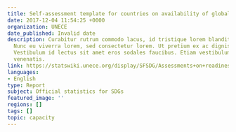 ```yaml
---
title: Self-assessment template for countries on availability of global SDG indicators
date: 2017-12-04 11:54:25 +0000
organization: UNECE
date_published: Invalid date
description: Curabitur rutrum commodo lacus, id tristique lorem blandit lobortis.
  Nunc eu viverra lorem, sed consectetur lorem. Ut pretium ex ac dignissim condimentum.
  Vestibulum id lectus sit amet eros sodales faucibus. Etiam vestibulum ac purus nec
  venenatis.
link: https://statswiki.unece.org/display/SFSDG/Assessments+on+readiness+to+report
languages:
- English
type: Report
subject: Official statistics for SDGs
featured_image: ''
regions: []
tags: []
topic: capacity
---
```

